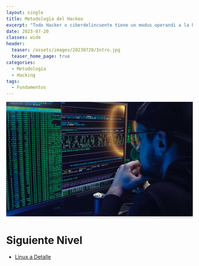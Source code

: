```yaml
---
layout: single
title: Metodología del Hackeo
excerpt: "Todo Hacker o ciberdelincuente tiene un modus operandi a la hora de buscar un objetivo e intentar buscar o introducirse en sus sistemas, en este apartado se explicará a detalle como funciona este sistema"
date: 2023-07-20
classes: wide
header:
  teaser: /assets/images/20230720/Intro.jpg
  teaser_home_page: true
categories:
  - Metodología
  - Hacking
tags:
  - Fundamentos
---
```


![](/assets/images/20230720/Intro.jpg)

# Siguiente Nivel

* [Linux a Detalle](https://linux.4rlekiing.net/)
